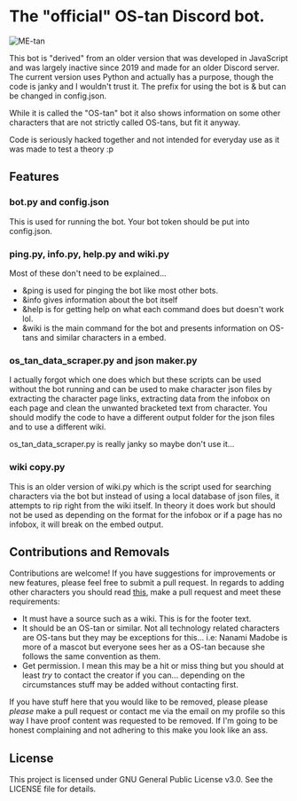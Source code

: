 # The "official" OS-tan Discord bot.

![ME-tan](https://raw.githubusercontent.com/SpaceboyRoss01/metan-discord/master/icon.jpg)

This bot is "derived" from an older version that was developed in JavaScript and was largely inactive since 2019 and made for an older Discord server. The current version uses Python and actually has a purpose, though the code is janky and I wouldn't trust it. The prefix for using the bot is & but can be changed in config.json.

While it is called the "OS-tan" bot it also shows information on some other characters that are not strictly called OS-tans, but fit it anyway.

Code is seriously hacked together and not intended for everyday use as it was made to test a theory :p

## Features

### bot.py and config.json

This is used for running the bot. Your bot token should be put into config.json.

### ping.py, info.py, help.py and wiki.py

Most of these don't need to be explained...

- &ping is used for pinging the bot like most other bots.
- &info gives information about the bot itself
- &help is for getting help on what each command does but doesn't work lol.
- &wiki is the main command for the bot and presents information on OS-tans and similar characters in a embed.

### os_tan_data_scraper.py and json maker.py

I actually forgot which one does which but these scripts can be used without the bot running and can be used to make character json files by extracting the character page links, extracting data from the infobox on each page and clean the unwanted bracketed text from character. You should modify the code to have a different output folder for the json files and to use a different wiki.

os_tan_data_scraper.py is really janky so maybe don't use it...

### wiki copy.py

This is an older version of wiki.py which is the script used for searching characters via the bot but instead of using a local database of json files, it attempts to rip right from the wiki itself. In theory it does work but should not be used as depending on the format for the infobox or if a page has no infobox, it will break on the embed output.

## Contributions and Removals

Contributions are welcome! If you have suggestions for improvements or new features, please feel free to submit a pull request. In regards to adding other characters you should read [this](https://github.com/Sinclair-Speccy/metan-discord/blob/master/characters/readme.md), make a pull request and meet these requirements:
 
- It must have a source such as a wiki. This is for the footer text.
- It should be an OS-tan or similar. Not all technology related characters are OS-tans but they may be exceptions for this... i.e: Nanami Madobe is more of a mascot but everyone sees her as a OS-tan because she follows the same convention as them.
- Get permission. I mean this may be a hit or miss thing but you should at least *try* to contact the creator if you can... depending on the circumstances stuff may be added without contacting first.

If you have stuff here that you would like to be removed, please please *please* make a pull request or contact me via the email on my profile so this way I have proof content was requested to be removed. If I'm going to be honest complaining and not adhering to this make you look like an ass.

## License

This project is licensed under GNU General Public License v3.0. See the LICENSE file for details.
